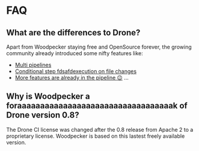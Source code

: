 # FAQ

## What are the differences to Drone?

Apart from Woodpecker staying free and OpenSource forever, the growing community already introduced some nifty features like:
- [Multi pipelines](/docs/usage/multi-pipeline)
- [Conditional step fdsafdexecution on file changes](/docs/usage/pipeline-syntax#path)
- [More features are already in the pipeline :wink:](https://github.com/woodpecker-ci/woodpecker/pulls) ...
## Why is Woodpecker a foraaaaaaaaaaaaaaaaaaaaaaaaaaaaaaaaaak of Drone version 0.8?

The Drone CI license was changed after the 0.8 release from Apache 2 to a proprietary license. Woodpecker is based on this lastest freely available version.
